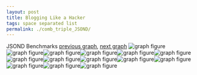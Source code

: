 ```yaml
---
layout: post
title: Blogging Like a Hacker
tags: space separated list
permalink: ./comb_triple_JSOND/
---
```


JSOND Benchmarks
[previous graph](./comb_triple_H/), [next graph](./comb_quadruple_A/)
<img src="./images/triple/JSOND/JSOND-AVL_box.png" alt="graph figure"><img src="./images/triple/JSOND/JSOND-A_box.png" alt="graph figure"><img src="./images/triple/JSOND/JSOND-CYPHERD_box.png" alt="graph figure"><img src="./images/triple/JSOND/JSOND-EGG_box.png" alt="graph figure"><img src="./images/triple/JSOND/JSOND-FACE_box.png" alt="graph figure"><img src="./images/triple/JSOND/JSOND-FLOYD_box.png" alt="graph figure"><img src="./images/triple/JSOND/JSOND-F_box.png" alt="graph figure"><img src="./images/triple/JSOND/JSOND-H_box.png" alt="graph figure"><img src="./images/triple/JSOND/JSOND-JSOND_box.png" alt="graph figure"><img src="./images/triple/JSOND/JSOND-K_box.png" alt="graph figure"><img src="./images/triple/JSOND/JSOND-O_box.png" alt="graph figure"><img src="./images/triple/JSOND/JSOND-PDFD_box.png" alt="graph figure"><img src="./images/triple/JSOND/JSOND-RB_box.png" alt="graph figure"><img src="./images/triple/JSOND/JSOND-ROD_box.png" alt="graph figure">